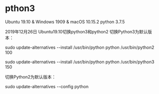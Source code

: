 # pthon3
Ubuntu 19.10 & Windows 1909 & macOS 10.15.2
python 3.7.5



2019年12月26日
Ubuntu19.10切换python3和python2
切换Python3为默认版本：

sudo update-alternatives --install /usr/bin/python python /usr/bin/python2 100

sudo update-alternatives --install /usr/bin/python python /usr/bin/python3 150
 
切换Python2为默认版本：

sudo update-alternatives --config python
